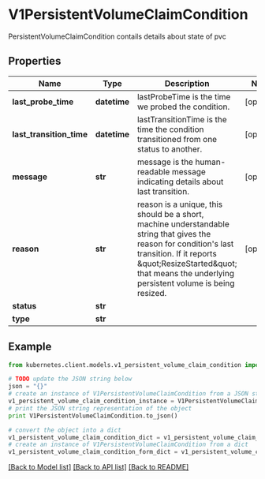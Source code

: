 # V1PersistentVolumeClaimCondition

PersistentVolumeClaimCondition contails details about state of pvc

## Properties
Name | Type | Description | Notes
------------ | ------------- | ------------- | -------------
**last_probe_time** | **datetime** | lastProbeTime is the time we probed the condition. | [optional] 
**last_transition_time** | **datetime** | lastTransitionTime is the time the condition transitioned from one status to another. | [optional] 
**message** | **str** | message is the human-readable message indicating details about last transition. | [optional] 
**reason** | **str** | reason is a unique, this should be a short, machine understandable string that gives the reason for condition&#39;s last transition. If it reports \&quot;ResizeStarted\&quot; that means the underlying persistent volume is being resized. | [optional] 
**status** | **str** |  | 
**type** | **str** |  | 

## Example

```python
from kubernetes.client.models.v1_persistent_volume_claim_condition import V1PersistentVolumeClaimCondition

# TODO update the JSON string below
json = "{}"
# create an instance of V1PersistentVolumeClaimCondition from a JSON string
v1_persistent_volume_claim_condition_instance = V1PersistentVolumeClaimCondition.from_json(json)
# print the JSON string representation of the object
print V1PersistentVolumeClaimCondition.to_json()

# convert the object into a dict
v1_persistent_volume_claim_condition_dict = v1_persistent_volume_claim_condition_instance.to_dict()
# create an instance of V1PersistentVolumeClaimCondition from a dict
v1_persistent_volume_claim_condition_form_dict = v1_persistent_volume_claim_condition.from_dict(v1_persistent_volume_claim_condition_dict)
```
[[Back to Model list]](../README.md#documentation-for-models) [[Back to API list]](../README.md#documentation-for-api-endpoints) [[Back to README]](../README.md)


